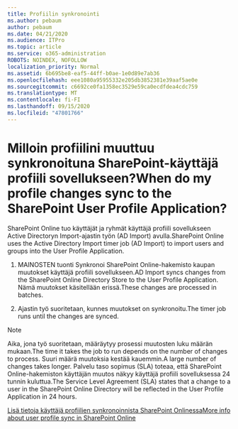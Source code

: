 ```yaml
---
title: Profiilin synkronointi
ms.author: pebaum
author: pebaum
ms.date: 04/21/2020
ms.audience: ITPro
ms.topic: article
ms.service: o365-administration
ROBOTS: NOINDEX, NOFOLLOW
localization_priority: Normal
ms.assetid: 6b695be8-eaf5-44ff-b0ae-1e0d89e7ab36
ms.openlocfilehash: eee1080a95955332e205db3852381e39aaf5ae0e
ms.sourcegitcommit: c6692ce0fa1358ec3529e59ca0ecdfdea4cdc759
ms.translationtype: MT
ms.contentlocale: fi-FI
ms.lasthandoff: 09/15/2020
ms.locfileid: "47801766"
---
```

# <a name="when-do-my-profile-changes-sync-to-the-sharepoint-user-profile-application"></a><span data-ttu-id="2388a-102">Milloin profiilini muuttuu synkronoituna SharePoint-käyttäjä profiili sovellukseen?</span><span class="sxs-lookup"><span data-stu-id="2388a-102">When do my profile changes sync to the SharePoint User Profile Application?</span></span>

<span data-ttu-id="2388a-103">SharePoint Online tuo käyttäjät ja ryhmät käyttäjä profiili sovellukseen Active Directoryn Import-ajastin työn (AD Import) avulla.</span><span class="sxs-lookup"><span data-stu-id="2388a-103">SharePoint Online uses the Active Directory Import timer job (AD Import) to import users and groups into the User Profile Application.</span></span> 
  
1. <span data-ttu-id="2388a-104">MAINOSTEN tuonti Synkronoi SharePoint Online-hakemisto kaupan muutokset käyttäjä profiili sovellukseen.</span><span class="sxs-lookup"><span data-stu-id="2388a-104">AD Import syncs changes from the SharePoint Online Directory Store to the User Profile Application.</span></span> <span data-ttu-id="2388a-105">Nämä muutokset käsitellään erissä.</span><span class="sxs-lookup"><span data-stu-id="2388a-105">These changes are processed in batches.</span></span>
    
2. <span data-ttu-id="2388a-106">Ajastin työ suoritetaan, kunnes muutokset on synkronoitu.</span><span class="sxs-lookup"><span data-stu-id="2388a-106">The timer job runs until the changes are synced.</span></span>
    
> [!NOTE]
> <span data-ttu-id="2388a-107">Aika, jona työ suoritetaan, määräytyy prosessi muutosten luku määrän mukaan.</span><span class="sxs-lookup"><span data-stu-id="2388a-107">The time it takes the job to run depends on the number of changes to process.</span></span> <span data-ttu-id="2388a-108">Suuri määrä muutoksia kestää kauemmin.</span><span class="sxs-lookup"><span data-stu-id="2388a-108">A large number of changes takes longer.</span></span> <span data-ttu-id="2388a-109">Palvelu taso sopimus (SLA) toteaa, että SharePoint Online-hakemiston käyttäjän muutos näkyy käyttäjä profiili sovelluksessa 24 tunnin kuluttua.</span><span class="sxs-lookup"><span data-stu-id="2388a-109">The Service Level Agreement (SLA) states that a change to a user in the SharePoint Online Directory will be reflected in the User Profile Application in 24 hours.</span></span> 
  
[<span data-ttu-id="2388a-110">Lisä tietoja käyttäjä profiilien synkronoinnista SharePoint Onlinessa</span><span class="sxs-lookup"><span data-stu-id="2388a-110">More info about user profile sync in SharePoint Online</span></span>](https://go.microsoft.com/fwlink/?linkid=875671)
  

